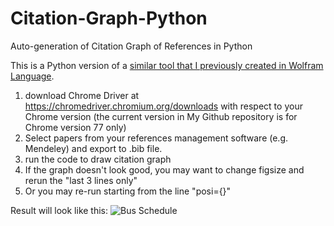 # Citation-Graph-Python
 Auto-generation of Citation Graph of References in Python

This is a Python version of a [similar tool that I previously created in Wolfram Language][2].

1. download Chrome Driver at https://chromedriver.chromium.org/downloads with respect to your Chrome version (the current version in My Github repository is for Chrome version 77 only)
2. Select papers from your references management software (e.g. Mendeley) and export to .bib file.
3. run the code to draw citation graph
4. If the graph doesn't look good, you may want to change figsize and rerun the "last 3 lines only"
5. Or you may re-run starting from the line "posi={}"

Result will look like this:
![Bus Schedule][1]

[1]: https://github.com/lanstonchu/Citation-Graph-Python/blob/master/Citaion%20Graph%20Example.png
[2]: https://github.com/lanstonchu/citation-graph
